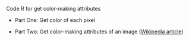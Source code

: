 <p>Code R for get color-making attributes</p>

- <p>Part One: Get color of each pixel</p>
- <p>Part Two: Get color-making attributes of an image (<a href="http://en.wikipedia.org/wiki/HSL_and_HSV">Wikipedia article</a>)</p>
